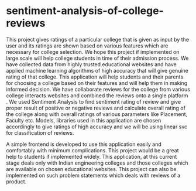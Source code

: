 # sentiment-analysis-of-college-reviews

This project gives ratings of a particular college that is given as input by the user and its ratings are shown based on various features which are necessary for college selection. We hope this project if implemented on large scale will help college students in time of their admission process. We have collected data from highly trusted educational websites and have applied machine learning algorithms of high accuracy that will give genuine rating of that college. This application will help students and their parents for choosing a college based on their features and will help them in making informed decision. We have collaborate reviews for the college from various college interacts websites and combined the reviews onto a single platform . We used Sentiment Analysis to find sentiment rating of review and give proper result of positive or negative reviews and calculate overall rating of the college along with overall ratings of various parameters like Placement, Faculty etc. Models, libraries used in this application are chosen accordingly to give ratings of high accuracy and we will be using linear svc for classification of reviews.

A simple frontend is developed to use this application easily and comfortably with minimum complications. This project would be a great help to students if implemented widely. This application, at this current stage deals only with Indian engineering colleges and those colleges which are available on chosen educational websites. This project can also be implemented on such problem statements which deals with reviews of a product.
